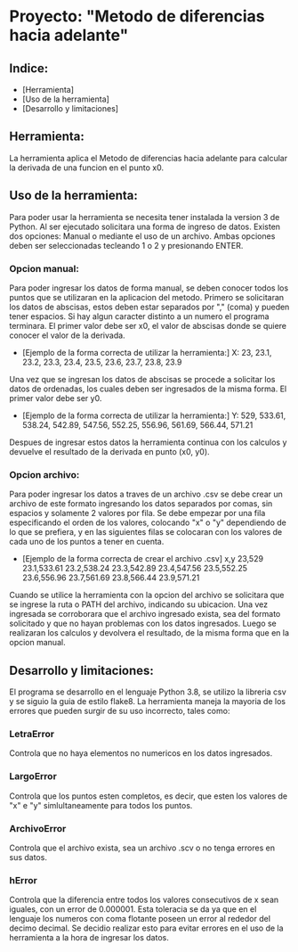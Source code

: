 # Proyecto: "Metodo de diferencias hacia adelante"


## Indice:

* [Herramienta]
* [Uso de la herramienta]
* [Desarrollo y limitaciones]


## Herramienta:

La herramienta aplica el Metodo de diferencias hacia adelante para calcular la derivada de una funcion en el punto x0.


## Uso de la herramienta:

Para poder usar la herramienta se necesita tener instalada la version 3 de Python.
Al ser ejecutado solicitara una forma de ingreso de datos. Existen dos opciones: Manual o mediante el uso de un archivo.
Ambas opciones deben ser seleccionadas tecleando 1 o 2 y presionando ENTER.

### Opcion manual:

Para poder ingresar los datos de forma manual, se deben conocer todos los puntos que se utilizaran en la aplicacion del metodo.
Primero se solicitaran los datos de abscisas, estos deben estar separados por "," (coma) y pueden tener espacios. Si hay algun caracter distinto a un numero el programa terminara. El primer valor debe ser x0, el valor de abscisas donde se quiere conocer el valor de la derivada.

* [Ejemplo de la forma correcta de utilizar la herramienta:]
X: 23, 23.1, 23.2, 23.3, 23.4, 23.5, 23.6, 23.7, 23.8, 23.9

Una vez que se ingresan los datos de abscisas se procede a solicitar los datos de ordenadas, los cuales deben ser ingresados de la misma forma. El primer valor debe ser y0.

* [Ejemplo de la forma correcta de utilizar la herramienta:]
Y: 529, 533.61, 538.24, 542.89, 547.56, 552.25, 556.96, 561.69, 566.44, 571.21

Despues de ingresar estos datos la herramienta continua con los calculos y devuelve el resultado de la derivada en punto (x0, y0).

### Opcion archivo:

Para poder ingresar los datos a traves de un archivo .csv se debe crear un archivo de este formato ingresando los datos separados por comas, sin espacios y solamente 2 valores por fila. Se debe empezar por una fila especificando el orden de los valores, colocando "x" o "y" dependiendo de lo que se prefiera, y en las siguientes filas se colocaran con los valores de cada uno de los puntos a tener en cuenta.

* [Ejemplo de la forma correcta de crear el archivo .csv]
x,y
23,529
23.1,533.61
23.2,538.24
23.3,542.89
23.4,547.56
23.5,552.25
23.6,556.96
23.7,561.69
23.8,566.44
23.9,571.21

Cuando se utilice la herramienta con la opcion del archivo se solicitara que se ingrese la ruta o PATH del archivo, indicando su ubicacion. Una vez ingresada se corroborara que el archivo ingresado exista, sea del formato solicitado y que no hayan problemas con los datos ingresados. Luego se realizaran los calculos y devolvera el resultado, de la misma forma que en la opcion manual.


## Desarrollo y limitaciones:

El programa se desarrollo en el lenguaje Python 3.8, se utilizo la libreria csv y se siguio la guia de estilo flake8.
La herramienta maneja la mayoria de los errores que pueden surgir de su uso incorrecto, tales como:

### LetraError

Controla que no haya elementos no numericos en los datos ingresados.

### LargoError

Controla que los puntos esten completos, es decir, que esten los valores de "x" e "y" simlultaneamente para todos los puntos. 

### ArchivoError

Controla que el archivo exista, sea un archivo .scv o no tenga errores en sus datos.

### hError

Controla que la diferencia entre todos los valores consecutivos de x sean iguales, con un error de 0.000001. Esta toleracia se da ya que en el lenguaje los numeros con coma flotante poseen un error al rededor del decimo decimal. Se decidio realizar esto para evitar errores en el uso de la herramienta a la hora de ingresar los datos.

